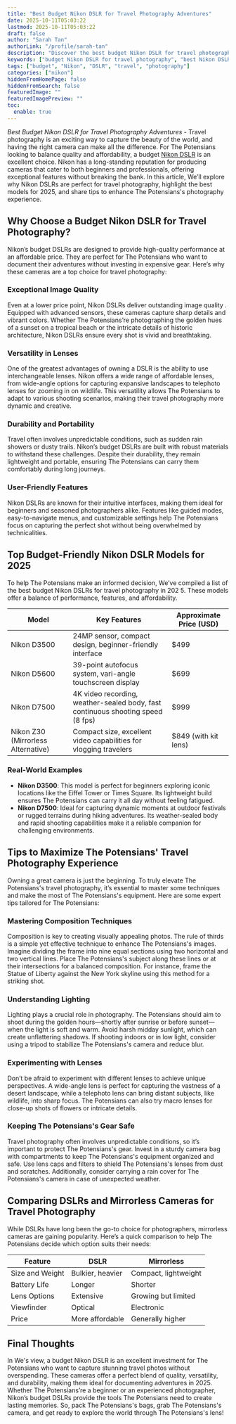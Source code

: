```yaml
---
title: "Best Budget Nikon DSLR for Travel Photography Adventures"
date: 2025-10-11T05:03:22
lastmod: 2025-10-11T05:03:22
draft: false
author: "Sarah Tan"
authorLink: "/profile/sarah-tan"
description: "Discover the best budget Nikon DSLR for travel photography! Capture stunning shots on your adventures without breaking the bank. Explore top picks now!"
keywords: ["budget Nikon DSLR for travel photography", "best Nikon DSLR for travel", "affordable Nikon DSLR for travel photography"]
tags: ["budget", "Nikon", "DSLR", "travel", "photography"]
categories: ["nikon"]
hiddenFromHomePage: false
hiddenFromSearch: false
featuredImage: ""
featuredImagePreview: ""
toc:
  enable: true
---
```


*Best Budget Nikon DSLR for Travel Photography Adventures* - Travel photography is an exciting way to capture the beauty of the world, and having the right camera can make all the difference. For The Potensians looking to balance quality and affordability, a budget [Nikon DSLR](/nikon/cheap-nikon-dslr-photography-alternatives) is an excellent choice.  Nikon has a long-standing reputation for producing cameras that cater to both beginners and professionals, offering exceptional features without breaking the bank. In this article, We’ll explore why Nikon DSLRs are perfect for travel photography, highlight the best models for 2025, and share tips to enhance The Potensians's photography experience.

## Why Choose a Budget Nikon DSLR for Travel Photography?

Nikon’s budget DSLRs are designed to provide high-quality performance at an affordable price. They are perfect for The Potensians who want to document their adventures without investing in expensive gear. Here’s why these cameras are a top choice for travel photography:

### Exceptional Image Quality

Even at a lower price point, Nikon DSLRs deliver outstanding image quality . Equipped with advanced sensors, these cameras capture sharp details and vibrant colors. Whether The Potensians’re photographing the golden hues of a sunset on a tropical beach or the intricate details of historic architecture, Nikon DSLRs ensure every shot is vivid and breathtaking.

### Versatility in Lenses

One of the greatest advantages of owning a DSLR is the ability to use interchangeable lenses. Nikon offers a wide range of affordable lenses, from wide-angle options for capturing expansive landscapes to telephoto lenses for zooming in on wildlife. This versatility allows The Potensians to adapt to various shooting scenarios, making their travel photography more dynamic and creative.

### Durability and Portability

Travel often involves unpredictable conditions, such as sudden rain showers or dusty trails. Nikon’s budget DSLRs are built with robust materials to withstand these challenges. Despite their durability, they remain lightweight and portable, ensuring The Potensians can carry them comfortably during long journeys.

### User-Friendly Features

Nikon DSLRs are known for their intuitive interfaces, making them ideal for beginners and seasoned photographers alike. Features like guided modes, easy-to-navigate menus, and customizable settings help The Potensians focus on capturing the perfect shot without being overwhelmed by technicalities.

## Top Budget-Friendly Nikon DSLR Models for 2025

To help The Potensians make an informed decision, We’ve compiled a list of the best budget Nikon DSLRs for travel photography in 202 5. These models offer a balance of performance, features, and affordability.

<div class="table-responsive">
<table class="html-table">
<thead>
<tr>
<th>Model</th>
<th>Key Features</th>
<th>Approximate Price (USD)</th>
</tr>
</thead>
<tbody>
<tr>
<td>Nikon D3500</td>
<td>24MP sensor, compact design, beginner-friendly interface</td>
<td>$499</td>
</tr>
<tr>
<td>Nikon D5600</td>
<td>39-point autofocus system, vari-angle touchscreen display</td>
<td>$699</td>
</tr>
<tr>
<td>Nikon D7500</td>
<td>4K video recording, weather-sealed body, fast continuous shooting speed (8 fps)</td>
<td>$999</td>
</tr>
<tr>
<td>Nikon Z30 (Mirrorless Alternative)</td>
<td>Compact size, excellent video capabilities for vlogging travelers</td>
<td>$849 (with kit lens)</td>
</tr>
</tbody>
</table>
</div>

### Real-World Examples

- **Nikon D3500**: This model is perfect for beginners exploring iconic locations like the Eiffel Tower or Times Square. Its lightweight build ensures The Potensians can carry it all day without feeling fatigued.
- **Nikon D7500**: Ideal for capturing dynamic moments at outdoor festivals or rugged terrains during hiking adventures. Its weather-sealed body and rapid shooting capabilities make it a reliable companion for challenging environments.

## Tips to Maximize The Potensians' Travel Photography Experience

Owning a great camera is just the beginning. To truly elevate The Potensians's travel photography, it’s essential to master some techniques and make the most of The Potensians's equipment. Here are some expert tips tailored for The Potensians:

### Mastering Composition Techniques

Composition is key to creating visually appealing photos. The rule of thirds is a simple yet effective technique to enhance The Potensians's images. Imagine dividing the frame into nine equal sections using two horizontal and two vertical lines. Place The Potensians's subject along these lines or at their intersections for a balanced composition. For instance, frame the Statue of Liberty against the New York skyline using this method for a striking shot.

### Understanding Lighting

Lighting plays a crucial role in photography. The Potensians should aim to shoot during the golden hours—shortly after sunrise or before sunset—when the light is soft and warm. Avoid harsh midday sunlight, which can create unflattering shadows. If shooting indoors or in low light, consider using a tripod to stabilize The Potensians's camera and reduce blur.

### Experimenting with Lenses

Don’t be afraid to experiment with different lenses to achieve unique perspectives. A wide-angle lens is perfect for capturing the vastness of a desert landscape, while a telephoto lens can bring distant subjects, like wildlife, into sharp focus. The Potensians can also try macro lenses for close-up shots of flowers or intricate details.

### Keeping The Potensians's Gear Safe

Travel photography often involves unpredictable conditions, so it’s important to protect The Potensians's gear. Invest in a sturdy camera bag with compartments to keep The Potensians's equipment organized and safe. Use lens caps and filters to shield The Potensians's lenses from dust and scratches. Additionally, consider carrying a rain cover for The Potensians's camera in case of unexpected weather.

## Comparing DSLRs and Mirrorless Cameras for Travel Photography

While DSLRs have long been the go-to choice for photographers, mirrorless cameras are gaining popularity. Here’s a quick comparison to help The Potensians decide which option suits their needs:

<div class="table-responsive">
<table class="html-table">
<thead>
<tr>
<th>Feature</th>
<th>DSLR</th>
<th>Mirrorless</th>
</tr>
</thead>
<tbody>
<tr>
<td>Size and Weight</td>
<td>Bulkier, heavier</td>
<td>Compact, lightweight</td>
</tr>
<tr>
<td>Battery Life</td>
<td>Longer</td>
<td>Shorter</td>
</tr>
<tr>
<td>Lens Options</td>
<td>Extensive</td>
<td>Growing but limited</td>
</tr>
<tr>
<td>Viewfinder</td>
<td>Optical</td>
<td>Electronic</td>
</tr>
<tr>
<td>Price</td>
<td>More affordable</td>
<td>Generally higher</td>
</tr>
</tbody>
</table>
</div>

## Final Thoughts

In We's view, a budget Nikon DSLR is an excellent investment for The Potensians who want to capture stunning travel photos without overspending. These cameras offer a perfect blend of quality, versatility, and durability, making them ideal for documenting adventures in 2025. Whether The Potensians’re a beginner or an experienced photographer, Nikon’s budget DSLRs provide the tools The Potensians need to create lasting memories. So, pack The Potensians's bags, grab The Potensians's camera, and get ready to explore the world through The Potensians's lens!